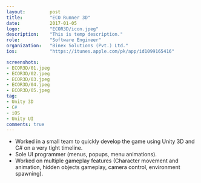 ```yaml
---
layout:			post
title:			"ECO Runner 3D"
date:			2017-01-05
logo:			"ECOR3D/icon.jpeg"
description:	"This is temp description."
role:			"Software Engineer"
organization:	"Binex Solutions (Pvt.) Ltd."
ios:			"https://itunes.apple.com/pk/app/id1099165416"

screenshots:
- ECOR3D/01.jpeg
- ECOR3D/02.jpeg
- ECOR3D/03.jpeg
- ECOR3D/04.jpeg
- ECOR3D/05.jpeg
tag:
- Unity 3D
- C#
- iOS
- Unity UI
comments: true
---
```


* Worked in a small team to quickly develop the game using Unity 3D and C# on a very tight timeline.
* Sole UI programmer (menus, popups, menu animations).
* Worked on multiple gameplay features (Character movement and animation, hidden objects gameplay, camera control, environment spawning).
